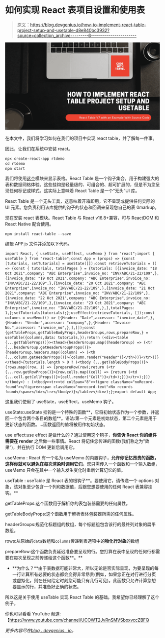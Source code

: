# 如何实现 React 表项目设置和使用表

> 原文：<https://blog.devgenius.io/how-to-implement-react-table-project-setup-and-usetable-d8e840bc3932?source=collection_archive---------6----------------------->

![](img/d3cf734db6c1fe5edd2fcee5cee26d29.png)

在本文中，我们将学习如何在我们的项目中实现 react table，并了解每一件事。

因此，让我们在系统中安装 react。

```
npx create-react-app rtdemo
cd rtdemo
npm start
```

我们将使用[这个](https://react-table.tanstack.com/)模块来显示表格。React Table 是一个钩子集合，用于构建强大的表和数据网格体验。这些挂钩是轻量级的、可组合的、超可扩展的，但是不为您呈现任何标记或样式。这实际上意味着 React Table 是一个“无头”UI 库。

React Table 是一个无头工具，这意味着开箱即用，它不呈现或提供任何实际的 UI 元素。您负责利用该库提供的钩子的状态和回调来呈现您自己的表 0markup。

现在安装 react 表模块。React Table 与 React v16.8+兼容，可与 ReactDOM 和 React Native 配合使用。

```
npm install react-table --save
```

编辑 APP.js 文件并添加以下代码。

```
import React, { useState, useEffect, useMemo } from "react";import { useTable } from "react-table";const App = (props) => {const [tutorials, setTutorials] = useState([]);const retrieveTutorials = () => {const { tutorials, totalPages } = {tutorials: [{invoice_date: "18 Oct 2021",company: "ABC Enterprise",invoice_no: "INV/ABC/21-22/109",},{invoice_date: "19 Oct 2021",company: "ABC Enterprise",invoice_no: "INV/ABC/21-22/109",},{invoice_date: "20 Oct 2021",company: "ABC Enterprise",invoice_no: "INV/ABC/21-22/109",},{invoice_date: "21 Oct 2021",company: "ABC Enterprise",invoice_no: "INV/ABC/21-22/109",},{invoice_date: "22 Oct 2021",company: "ABC Enterprise",invoice_no: "INV/ABC/21-22/109",},{invoice_date: "23 Oct 2021",company: "ABC Enterprise",invoice_no: "INV/ABC/21-22/109",},],totalPages: 1,};setTutorials(tutorials);};useEffect(retrieveTutorials, []);const columns = useMemo(() => [{Header: "Date",accessor: "invoice_date",},{Header: "Vendor",accessor: "company",},{Header: "Invoice No.",accessor: "invoice_no",},],[]);const {getTableProps,getTableBodyProps,headerGroups,rows,prepareRow,} = useTable({columns,data: tutorials,});return (<div><table {...getTableProps()}><thead>{headerGroups.map((headerGroup) => (<tr {...headerGroup.getHeaderGroupProps()}>{headerGroup.headers.map((column) => (<th {...column.getHeaderProps()}>{column.render("Header")}</th>))}</tr>))}</thead>{tutorials.length > 0 ? (<tbody {...getTableBodyProps()}>{rows.map((row, i) => {prepareRow(row);return (<tr {...row.getRowProps()}>{row.cells.map((cell) => {return (<td {...cell.getCellProps()}>{cell.render("Cell")}</td>);})}</tr>);})}</tbody>) : (<tbody><tr><td colSpan="8"><figure className="noRecord-found"></figure><span className="norecord-text">No records found</span></td></tr></tbody>)}</table></div>);};export default App;
```

这里我们使用了 useState，useEffect，useMemo 钩子。

useState:useState 挂钩是一个特殊的函数**，它将初始状态作为一个参数，并返回一个包含两个条目的数组**。语法:第一个元素是初始状态，第二个元素是用于更新状态的函数。…函数返回的值将被用作初始状态。

use effect:use effect 是做什么的？通过使用这个钩子，**你告诉 React 你的组件需要在 render** 之后做一些事情。React 将记住您传递的函数(我们称之为“效果”)，并在执行 DOM 更新后调用它。

useMemo : React 有一个名为 useMemo 的内置钩子，**允许你记忆昂贵的函数，这样你就可以避免在每次渲染时调用它们**。您只需传入一个函数和一个输入数组，useMemo 只会在其中一个输入发生变化时重新计算记忆的值。

useTable : useTable 是 React 表的根钩子**。要使用它，请传递一个 options 对象，该对象至少包含一个列和数据值，后跟您想要使用的任何 React 表兼容挂钩。**

getTableProps:这个函数用于解析你的表包装器需要的任何属性。

getTableBodyProps:这个函数用于解析表体包装器所需的任何属性。

headerGroups:规范化标题组的数组，每个标题组包含该行的最终列对象的扁平数组。

rows:从原始的`data`数组和`columns`传递到表选项中的**物化行对象**的数组

prepareRow:这个函数负责延迟准备要呈现的行。您打算在表中呈现的任何行都需要在每次呈现之前传递给这个函数**。**

*   **为什么？**由于表数据可能非常大，所以无论是否实际呈现，为要呈现的每一行计算所有必要的状态都会变得非常昂贵(例如，如果您正在对行进行分页或虚拟化，则在任何给定时刻您可能只有几行可见)。此函数只允许计算您想要显示的行，并准备好正确的状态。

所以这是关于使用 useTable 实现 React Table 的基础。我希望你已经理解了这个例子。

你也可以看看 YouTube 频道:【https://www.youtube.com/channel/UCOWT2JvRnSMVSboxvccZBFQ 

*更多内容尽在*[*blog . devgenius . io*](http://blog.devgenius.io)*。*
